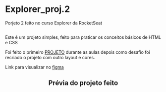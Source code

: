 # Explorer_proj.2 </br> 
Porjeto 2 feito no curso Explorer da RocketSeat
##

Este é um projeto simples, feito para praticar os conceitos básicos de HTML e CSS
<p>
  Foi feito o primeiro <a href="https://www.figma.com/file/qq7gZsCMXD09tTuQ8BkSt9/Explorer---Projeto-02-(Copy)?node-id=0%3A1" target="_blank">PROJETO</a> 
  durante as aulas depois como desafio foi recriado o projeto com outro layout e cores.
</p>

Link para visualizar no <a href="https://www.figma.com/file/EdKjPWjC8ZlbnH4XzTObv2/Explorer/duplicate" target="_blank">figma</a>

<div align="center">
  <h2 >Prévia do projeto feito</h2>
  <img src="https://user-images.githubusercontent.com/91683433/194438378-43737420-17c2-49ef-a005-363489700592.png" alt="">
</div>

